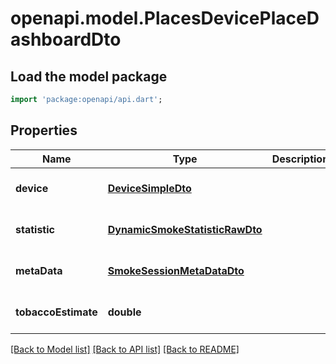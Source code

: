 # openapi.model.PlacesDevicePlaceDashboardDto

## Load the model package
```dart
import 'package:openapi/api.dart';
```

## Properties
Name | Type | Description | Notes
------------ | ------------- | ------------- | -------------
**device** | [**DeviceSimpleDto**](DeviceSimpleDto.md) |  | [optional] [default to null]
**statistic** | [**DynamicSmokeStatisticRawDto**](DynamicSmokeStatisticRawDto.md) |  | [optional] [default to null]
**metaData** | [**SmokeSessionMetaDataDto**](SmokeSessionMetaDataDto.md) |  | [optional] [default to null]
**tobaccoEstimate** | **double** |  | [optional] [default to null]

[[Back to Model list]](../README.md#documentation-for-models) [[Back to API list]](../README.md#documentation-for-api-endpoints) [[Back to README]](../README.md)


